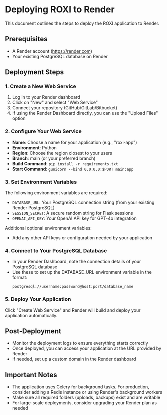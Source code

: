 # Deploying ROXI to Render

This document outlines the steps to deploy the ROXI application to Render.

## Prerequisites

- A Render account (https://render.com)
- Your existing PostgreSQL database on Render

## Deployment Steps

### 1. Create a New Web Service

1. Log in to your Render dashboard
2. Click on "New" and select "Web Service"
3. Connect your repository (GitHub/GitLab/Bitbucket)
4. If using the Render Dashboard directly, you can use the "Upload Files" option

### 2. Configure Your Web Service

- **Name**: Choose a name for your application (e.g., "roxi-app")
- **Environment**: Python
- **Region**: Choose the region closest to your users
- **Branch**: main (or your preferred branch)
- **Build Command**: `pip install -r requirements.txt`
- **Start Command**: `gunicorn --bind 0.0.0.0:$PORT main:app`

### 3. Set Environment Variables

The following environment variables are required:

- `DATABASE_URL`: Your PostgreSQL connection string (from your existing Render PostgreSQL)
- `SESSION_SECRET`: A secure random string for Flask sessions
- `OPENAI_API_KEY`: Your OpenAI API key for GPT-4o integration

Additional optional environment variables:
- Add any other API keys or configuration needed by your application

### 4. Connect to Your PostgreSQL Database

- In your Render Dashboard, note the connection details of your PostgreSQL database
- Use these to set up the DATABASE_URL environment variable in the format:
  ```
  postgresql://username:password@host:port/database_name
  ```

### 5. Deploy Your Application

Click "Create Web Service" and Render will build and deploy your application automatically.

## Post-Deployment

- Monitor the deployment logs to ensure everything starts correctly
- Once deployed, you can access your application at the URL provided by Render
- If needed, set up a custom domain in the Render dashboard

## Important Notes

- The application uses Celery for background tasks. For production, consider adding a Redis instance or using Render's background workers
- Make sure all required folders (uploads, backups) exist and are writable
- For large-scale deployments, consider upgrading your Render plan as needed